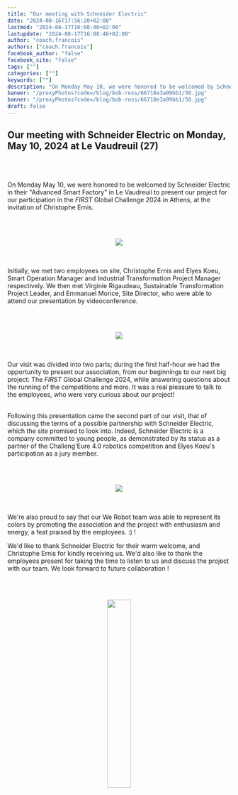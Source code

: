 ```yaml
---
title: "Our meeting with Schneider Electric"
date: "2024-08-16T17:56:20+02:00"
lastmod: "2024-08-17T16:08:46+02:00"
lastupdate: "2024-08-17T16:08:46+02:00"
author: "coach.francois"
authors: ["coach.francois"]
facebook_author: "false"
facebook_site: "false"
tags: [""]
categories: [""]
keywords: [""]
description: "On Monday May 10, we were honored to be welcomed by Schneider Electric at their Advanced Smart Factory 4.0 in Le Vaudreuil, France, to present our project to take part in the FIRST Global Challenge 2024. "
baneer: "/proxyPhotos?code=/blog/bob-ross/66718e3a99bb1/50.jpg"
banner: "/proxyPhotos?code=/blog/bob-ross/66718e3a99bb1/50.jpg"
draft: false
---
```

## Our meeting with Schneider Electric on Monday, May 10, 2024 at Le Vaudreuil (27)
<br><br>

On Monday May 10, we were honored to be welcomed by Schneider Electric in their "Advanced Smart Factory" in Le Vaudreuil to present our project for our participation in the <i>FIRST</i>  Global Challenge 2024 in Athens, at the invitation of Christophe Ernis.

<br><br>
<center>
<img src="/proxyPhotos?code=/blog/bob-ross/66718e3a99bb1/50.jpg">
</center>
<br><br>


Initially, we met two employees on site, Christophe Ernis and Elyes Koeu, Smart Operation Manager and Industrial Transformation Project Manager respectively. We then met Virginie Rigaudeau, Sustainable Transformation Project Leader, and Emmanuel Morice, Site Director, who were able to attend our presentation by videoconference.


<br><br>
<center>
<img src="/proxyPhotos?code=/blog/bob-ross/66719018c5a62/50.png">
</center>
<br><br>


Our visit was divided into two parts; during the first half-hour we had the opportunity to present our association, from our beginnings to our next big project: The <i>FIRST</i> Global Challenge 2024, while answering questions about the running of the competitions and more. It was a real pleasure to talk to the employees, who were very curious about our project!
<br><br>


Following this presentation came the second part of our visit, that of discussing the terms of a possible partnership with Schneider Electric, which the site promised to look into. Indeed, Schneider Electric is a company committed to young people, as demonstrated by its status as a partner of the Challeng'Eure 4.0 robotics competition and Elyes Koeu's participation as a jury member.

<br><br>
<center>
<img src="/proxyPhotos?code=/blog/bob-ross/6671a8f1c7484/50.jpg">
</center>
<br><br>

We're also proud to say that our We Robot team was able to represent its colors by promoting the association and the project with enthusiasm and energy, a feat praised by the employees. :) !

We'd like to thank Schneider Electric for their warm welcome, and Christophe Ernis for kindly receiving us. We'd also like to thank the employees present for taking the time to listen to us and discuss the project with our team. We look forward to future collaboration !


<br><br>
<center>
<img src="/posts/Schneider-Electric.png" width="33%">
</center>
<br><br>









